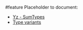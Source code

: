 #feature
Placeholder to document: 

- [Yz - SumTypes](Examples/Yz%20-%20SumTypes.md)
- [Type variants](Features/Type%20variants.md)